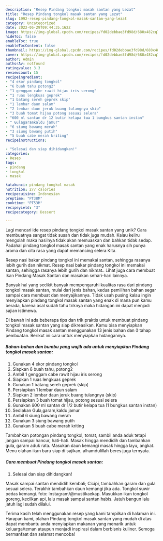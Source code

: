 ```yaml
---
description: "Resep Pindang tongkol masak santan yang Lezat"
title: "Resep Pindang tongkol masak santan yang Lezat"
slug: 1992-resep-pindang-tongkol-masak-santan-yang-lezat
category: Uncategorized
date: 2022-06-29T09:44:35.162Z
image: https://img-global.cpcdn.com/recipes/fd02debbae3fd98d/680x482cq70/pindang-tongkol-masak-santan-foto-resep-utama.jpg
hideToc: false
enableToc: true
enableTocContent: false
thumbnail: https://img-global.cpcdn.com/recipes/fd02debbae3fd98d/680x482cq70/pindang-tongkol-masak-santan-foto-resep-utama.jpg
cover: https://img-global.cpcdn.com/recipes/fd02debbae3fd98d/680x482cq70/pindang-tongkol-masak-santan-foto-resep-utama.jpg
author: Admin
authorAv: notfound
ratingvalue: 3.3
reviewcount: 15
recipeingredient:
- "4 ekor pindang tongkol"
- "6 buah tahu potong2"
- "1 genggam cabe rawit hijau iris serong"
- "1 ruas lengkuas geprek"
- "1 batang sereh geprek skip"
- "1 lembar daun salam"
- "2 lembar daun jeruk buang tulangnya skip"
- "3 buah tomat hijau potong sesuai selera"
- "600 ml santan dr 12 butir kelapa tua 1 bungkus santan instan"
- " Gulagaramkaldu jamur"
- "6 siung bawang merah"
- "3 siung bawang putih"
- "5 buah cabe merah kriting"
recipeinstructions:

- "Selesai dan siap dihidangkan!"
categories:
- Resep
tags:
- pindang
- tongkol
- masak

katakunci: pindang tongkol masak 
nutrition: 277 calories
recipecuisine: Indonesian
preptime: "PT38M"
cooktime: "PT53M"
recipeyield: "3"
recipecategory: Dessert

---
```





Lagi mencari ide resep pindang tongkol masak santan yang unik? Cara membuatnya sangat tidak susah dan tidak juga mudah. Kalau keliru mengolah maka hasilnya tidak akan memuaskan dan bahkan tidak sedap. Padahal pindang tongkol masak santan yang enak harusnya sih punya aroma dan cita rasa yang dapat memancing selera Kita.





Resep nasi bakar pindang tongkol ini memakai santan, sehingga rasanya lebih gurih dan nikmat. Resep nasi bakar pindang tongkol ini memakai santan, sehingga rasanya lebih gurih dan nikmat.. Lihat juga cara membuat Ikan Pindang Masak Santan dan masakan sehari-hari lainnya.

Banyak hal yang sedikit banyak mempengaruhi kualitas rasa dari pindang tongkol masak santan, mulai dari jenis bahan, kedua pemilihan bahan segar sampai cara membuat dan menyajikannya. Tidak usah pusing kalau ingin menyiapkan pindang tongkol masak santan yang enak di mana pun kamu berada, karena asal sudah tahu triknya maka hidangan ini dapat menjadi sajian istimewa.






Di bawah ini ada beberapa tips dan trik praktis untuk membuat pindang tongkol masak santan yang siap dikreasikan. Kamu bisa menyiapkan Pindang tongkol masak santan menggunakan 13 jenis bahan dan 0 tahap pembuatan. Berikut ini cara untuk menyiapkan hidangannya.

<!--inarticleads1-->

##### Bahan-bahan dan bumbu yang wajib ada untuk menyiapkan Pindang tongkol masak santan:

1. Gunakan 4 ekor pindang tongkol
1. Siapkan 6 buah tahu, potong2
1. Ambil 1 genggam cabe rawit hijau iris serong
1. Siapkan 1 ruas lengkuas geprek
1. Gunakan 1 batang sereh geprek (skip)
1. Persiapkan 1 lembar daun salam
1. Siapkan 2 lembar daun jeruk buang tulangnya (skip)
1. Persiapkan 3 buah tomat hijau, potong sesuai selera
1. Gunakan 600 ml santan dr 1/2 butir kelapa tua (1 bungkus santan instan)
1. Sediakan  Gula,garam,kaldu jamur
1. Ambil 6 siung bawang merah
1. Gunakan 3 siung bawang putih
1. Gunakan 5 buah cabe merah kriting


Tambahkan potongan pindang tongkol, tomat, sambil anda aduk tetapi jangan sampai hancur, hati-hati. Masak hingga mendidih dan tambahkan gula, garam aduk rata. Masukan daun kemangi masak hingga layu, angkat. Menu olahan ikan baru siap di sajikan, alhamdulillah beres juga ternyata. 

<!--inarticleads2-->

##### Cara membuat Pindang tongkol masak santan:


1. Selesai dan siap dihidangkan!

Masak sampai santan mendidih kembali; Cicipi, tambahkan garam dan gula sesuai selera. Terakhir tambahkan daun kemangi jika ada. Tongkol suwir pedas kemangi. foto: Instagram/@mustikaekap. Masukkan ikan tongkol goreng, kecilkan api, lalu masak sampai santan habis. Jatuh bangun lalu jatuh lagi sudah dilalui. 

Terima kasih telah menggunakan resep yang kami tampilkan di halaman ini. Harapan kami, olahan Pindang tongkol masak santan yang mudah di atas dapat membantu anda menyiapkan makanan yang menarik untuk keluarga/teman ataupun menjadi inspirasi dalam berbisnis kuliner. Semoga bermanfaat dan selamat mencoba!
